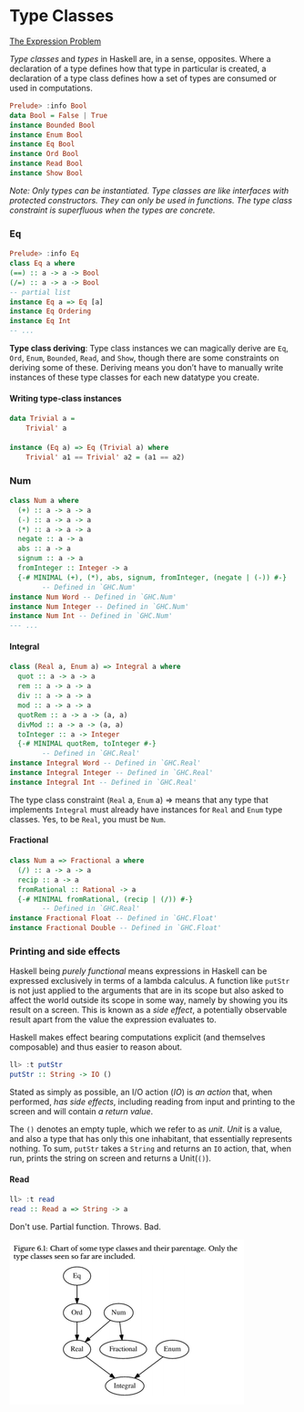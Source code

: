 # Type Classes



[The Expression Problem](http://homepages.inf.ed.ac.uk/wadler/papers/expression/expression.txt)

*Type classes* and *types* in Haskell are, in a sense, opposites. Where a declaration of a type defines how that type in particular is created, a declaration of a type class defines how a set of types are consumed or used in computations.

```haskell
Prelude> :info Bool
data Bool = False | True
instance Bounded Bool
instance Enum Bool
instance Eq Bool
instance Ord Bool
instance Read Bool
instance Show Bool
```



*Note: Only types can be instantiated. Type classes are like interfaces with protected constructors. They can only be used in functions. The type class constraint is superfluous when the types are concrete.*

### Eq

```haskell
Prelude> :info Eq
class Eq a where
(==) :: a -> a -> Bool
(/=) :: a -> a -> Bool
-- partial list
instance Eq a => Eq [a]
instance Eq Ordering
instance Eq Int
-- ...
```

**Type class deriving**: Type class instances we can magically derive are `Eq`, `Ord`, `Enum`, `Bounded`, `Read`, and `Show`, though there are some constraints on deriving some of these. Deriving means you don’t have to manually write instances of these type classes for each new datatype you create.

#### Writing type-class instances

```haskell
data Trivial a =
	Trivial' a

instance (Eq a) => Eq (Trivial a) where
	Trivial' a1 == Trivial' a2 = (a1 == a2)
```



### Num

```haskell
class Num a where  
  (+) :: a -> a -> a
  (-) :: a -> a -> a
  (*) :: a -> a -> a
  negate :: a -> a
  abs :: a -> a
  signum :: a -> a
  fromInteger :: Integer -> a
  {-# MINIMAL (+), (*), abs, signum, fromInteger, (negate | (-)) #-}
        -- Defined in `GHC.Num'
instance Num Word -- Defined in `GHC.Num'
instance Num Integer -- Defined in `GHC.Num'
instance Num Int -- Defined in `GHC.Num'
--- ...
```

#### Integral

```haskell
class (Real a, Enum a) => Integral a where
  quot :: a -> a -> a
  rem :: a -> a -> a
  div :: a -> a -> a
  mod :: a -> a -> a
  quotRem :: a -> a -> (a, a)
  divMod :: a -> a -> (a, a) 
  toInteger :: a -> Integer
  {-# MINIMAL quotRem, toInteger #-}
        -- Defined in `GHC.Real'    
instance Integral Word -- Defined in `GHC.Real'   
instance Integral Integer -- Defined in `GHC.Real'
instance Integral Int -- Defined in `GHC.Real'
```

The type class constraint (`Real` a, `Enum` a) => means that any type that implements `Integral` must already have instances for `Real` and `Enum` type classes. Yes, to be `Real`, you must be `Num`.

#### Fractional

```haskell
class Num a => Fractional a where
  (/) :: a -> a -> a
  recip :: a -> a
  fromRational :: Rational -> a
  {-# MINIMAL fromRational, (recip | (/)) #-}
        -- Defined in `GHC.Real'
instance Fractional Float -- Defined in `GHC.Float' 
instance Fractional Double -- Defined in `GHC.Float'
```



### Printing and side effects

Haskell being *purely functional* means expressions in Haskell can be expressed exclusively in terms of a lambda calculus. A function like `putStr` is not just applied to the arguments that are in its scope but also asked to affect the world outside its scope in some way, namely by showing you its result on a screen. This is known as a *side effect*, a potentially observable result apart from the value the expression evaluates to.

Haskell makes effect bearing computations explicit (and themselves composable) and thus easier to reason about.

```haskell
ll> :t putStr   
putStr :: String -> IO ()
```

Stated as simply as possible, an I/O action (*IO*) is *an action* that, when performed, *has side effects*, including reading from input and printing to the screen and will contain *a return value*.

The `()` denotes an empty tuple, which we refer to as *unit*. *Unit* is a value, and also a type that has only this one inhabitant, that essentially represents nothing. To sum, `putStr` takes a `String` and returns an `IO` action, that, when run, prints the string on screen and returns a Unit(`()`).



#### Read

```haskell
ll> :t read
read :: Read a => String -> a
```

Don't use. Partial function. Throws. Bad.



![](.\type-class-heirarchy.PNG)